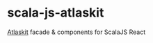 # scala-js-atlaskit

[Atlaskit](https://atlaskit.atlassian.com/) facade & components for ScalaJS React
